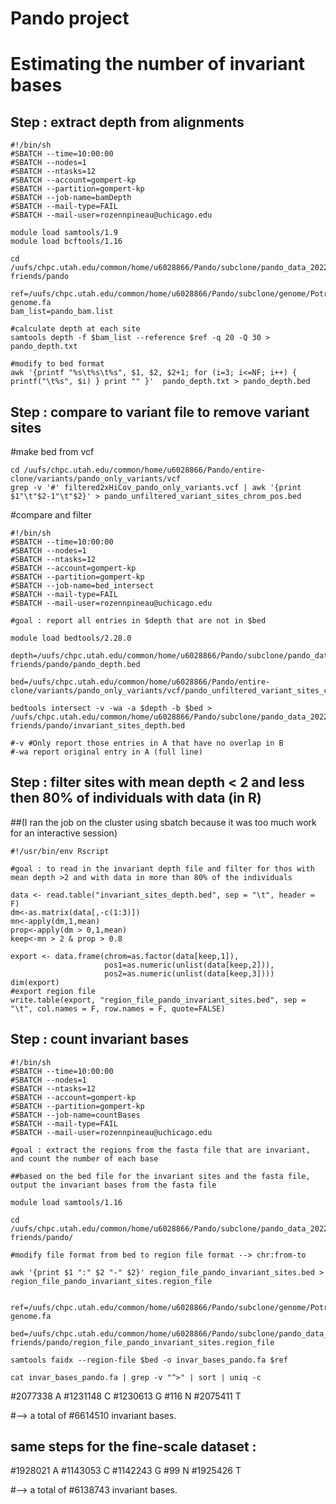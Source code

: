 # Pando project


# Estimating the number of invariant bases

## Step : extract depth from alignments
```
#!/bin/sh
#SBATCH --time=10:00:00
#SBATCH --nodes=1
#SBATCH --ntasks=12
#SBATCH --account=gompert-kp
#SBATCH --partition=gompert-kp
#SBATCH --job-name=bamDepth
#SBATCH --mail-type=FAIL
#SBATCH --mail-user=rozennpineau@uchicago.edu

module load samtools/1.9
module load bcftools/1.16

cd /uufs/chpc.utah.edu/common/home/u6028866/Pando/subclone/pando_data_2022/all_bams/pando-friends/pando

ref=/uufs/chpc.utah.edu/common/home/u6028866/Pando/subclone/genome/Potrs01-genome.fa
bam_list=pando_bam.list

#calculate depth at each site
samtools depth -f $bam_list --reference $ref -q 20 -Q 30 > pando_depth.txt

#modify to bed format
awk '{printf "%s\t%s\t%s", $1, $2, $2+1; for (i=3; i<=NF; i++) { printf("\t%s", $i) } print "" }'  pando_depth.txt > pando_depth.bed
```

## Step : compare to variant file to remove variant sites 

#make bed from vcf
```
cd /uufs/chpc.utah.edu/common/home/u6028866/Pando/entire-clone/variants/pando_only_variants/vcf
grep -v '#' filtered2xHiCov_pando_only_variants.vcf | awk '{print $1"\t"$2-1"\t"$2}' > pando_unfiltered_variant_sites_chrom_pos.bed
```

#compare and filter
```
#!/bin/sh
#SBATCH --time=10:00:00
#SBATCH --nodes=1
#SBATCH --ntasks=12
#SBATCH --account=gompert-kp
#SBATCH --partition=gompert-kp
#SBATCH --job-name=bed_intersect
#SBATCH --mail-type=FAIL
#SBATCH --mail-user=rozennpineau@uchicago.edu

#goal : report all entries in $depth that are not in $bed

module load bedtools/2.28.0

depth=/uufs/chpc.utah.edu/common/home/u6028866/Pando/subclone/pando_data_2022/all_bams/pando-friends/pando/pando_depth.bed

bed=/uufs/chpc.utah.edu/common/home/u6028866/Pando/entire-clone/variants/pando_only_variants/vcf/pando_unfiltered_variant_sites_chrom_pos.bed

bedtools intersect -v -wa -a $depth -b $bed > /uufs/chpc.utah.edu/common/home/u6028866/Pando/subclone/pando_data_2022/all_bams/pando-friends/pando/invariant_sites_depth.bed

#-v #Only report those entries in A that have no overlap in B
#-wa report original entry in A (full line)
```

## Step : filter sites with mean depth < 2 and less then 80% of individuals with data (in R)
##(I ran the job on the cluster using sbatch because it was too much work for an interactive session)
```
#!/usr/bin/env Rscript
  
#goal : to read in the invariant depth file and filter for thos with mean depth >2 and with data in more than 80% of the individuals

data <- read.table("invariant_sites_depth.bed", sep = "\t", header = F)
dm<-as.matrix(data[,-c(1:3)])
mn<-apply(dm,1,mean)
prop<-apply(dm > 0,1,mean)
keep<-mn > 2 & prop > 0.8

export <- data.frame(chrom=as.factor(data[keep,1]),
                     pos1=as.numeric(unlist(data[keep,2])),
                     pos2=as.numeric(unlist(data[keep,3])))
dim(export)
#export region file
write.table(export, "region_file_pando_invariant_sites.bed", sep = "\t", col.names = F, row.names = F, quote=FALSE)
```

## Step : count invariant bases 

```
#!/bin/sh
#SBATCH --time=10:00:00
#SBATCH --nodes=1
#SBATCH --ntasks=12
#SBATCH --account=gompert-kp
#SBATCH --partition=gompert-kp
#SBATCH --job-name=countBases
#SBATCH --mail-type=FAIL
#SBATCH --mail-user=rozennpineau@uchicago.edu

#goal : extract the regions from the fasta file that are invariant, and count the number of each base

##based on the bed file for the invariant sites and the fasta file, output the invariant bases from the fasta file

module load samtools/1.16

cd /uufs/chpc.utah.edu/common/home/u6028866/Pando/subclone/pando_data_2022/all_bams/pando-friends/pando/

#modify file format from bed to region file format --> chr:from-to 

awk '{print $1 ":" $2 "-" $2}' region_file_pando_invariant_sites.bed > region_file_pando_invariant_sites.region_file


ref=/uufs/chpc.utah.edu/common/home/u6028866/Pando/subclone/genome/Potrs01-genome.fa

bed=/uufs/chpc.utah.edu/common/home/u6028866/Pando/subclone/pando_data_2022/all_bams/pando-friends/pando/region_file_pando_invariant_sites.region_file

samtools faidx --region-file $bed -o invar_bases_pando.fa $ref

cat invar_bases_pando.fa | grep -v "^>" | sort | uniq -c
```
#2077338 A
#1231148 C
#1230613 G
#116 N
#2075411 T

#--> a total of #6614510 invariant bases. 

## same steps for the fine-scale dataset :
#1928021 A
#1143053 C
#1142243 G
#99 N
#1925426 T

#--> a total of #6138743 invariant bases. 
